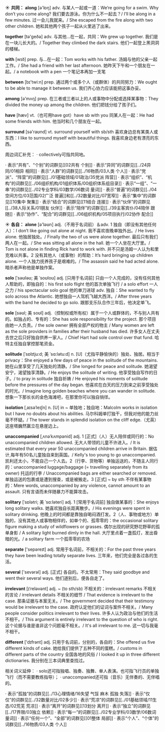 ☀ <span class="category">**共同：**</span>
<span class="vocabulary">**along**</span> [ə'lɒŋ] 
<span class="definition">adv. 与某人一起或一道：</span>We’re going for a swim. Why don’t you come along? 我们要去游泳。你为什么不一起去？/ I’ll be along in a few minutes. 过一会儿我就来。/ She escaped from the fire along with two other children. 她和其他两个孩子一起从火里逃了出来。

<span class="vocabulary">**together**</span> [tə'ɡeðə] 
<span class="definition">adv. 与其他…在一起，共同：</span>We grew up together. 我们是在一块儿长大的。/ Together they climbed the dark stairs. 他们一起登上黑洞洞的楼梯。

<span class="vocabulary">**with**</span> [wɪð] 
<span class="definition">prep. 与…在一起：</span>Tom works with his father. 汤姆与他的父亲一起工作。/ She had a friend with her last afternoon. 她昨天下午和一个朋友在一起。/ a notebook with a pen 一个笔记本再加一支笔

<span class="vocabulary">**between**</span> [bɪ'twi:n] 
<span class="definition">prep. 通过两个或多个人（或群体）的共同努力：</span>We ought to be able to manage it between us. 我们齐心协力应该能把这事办妥。

<span class="vocabulary">**among**</span> [ə'mʌŋ] 
<span class="definition">prep. 在三者或三者以上的人或事物中分配或选择某事物：</span>They divided the money up among the children. 他们把钱分给了孩子们。

<span class="vocabulary">**have**</span> [hæv] 
<span class="definition">vt.（也可用have got）have sb with you 同某人在一起：</span>He had some friends with him. 他当时和几个朋友在一起。

<span class="vocabulary">**surround**</span> [sə'raʊnd] 
<span class="definition">vt. surround yourself with sb/sth 喜欢身边总有某类人或东西：</span>I like to surround myself with beautiful things. 我喜欢身边老有漂亮的东西。

周边词汇补充：
· collectively可指共同地。

· 表示“共有”、“个别”的词群见[[02共有 个别]]
· 表示“异同”的词群见[[../24异同/01相异 相同]]
· 表示“人群”的词群见[[../16物质/03人类 个人]]
· 表示“党派”、“阵营”的词群见[[../01基础领域/01政治/35党派 阵营]]
· 表示“组织”、“机构”的词群见[[../06组织机构/01组织体系/00组织体系组目录]]
· 表示“一组”、“一串”的词群见[[../02专业学科/03数学/06数词 量词]]
· 表示“普遍”的词群见[[../04空间方位/03范围/02广泛 普遍]]和[[../32数量对比/07宽窄]]
· 表示“集中”的词群见[[10集中 聚集]]
· 表示“结合”的词群见[[11结合 连接]]
· 表示“伙伴”的词群见[[../38人际关系/01朋友 伙伴]]
· 表示“陪伴”的词群见[[../39主客宾仆/04陪伴 跟随]]
· 表示“协作”、“配合”的词群见[[../06组织机构/05项目执行/02协作 配合]]

☀ <span class="category">**各自：**</span>
<span class="vocabulary">**alone**</span> [ə'ləʊn] 
<span class="definition">adj.（不用于名词前）＆adv. 1 独自（即没有其他任何人）：</span>I don’t like going out alone at night. 我不喜欢夜晚单独外出。/ He lives alone. 他独居独处。/ Finally the two of us were alone together. 最后只有我们两人在一起。/ She was sitting all alone in the hall. 她一个人坐在大厅里。/ Tom is not alone in finding Rick hard to work with. 并不只是汤姆一人认为和里克难以共事。<span class="definition">2 没有其他人（或事物）的帮助：</span>It’s hard bringing up children alone. 一个人独力抚养孩子是艰难的。/ The assassin said he had acted alone. 暗杀者声称他是单独作案。
           
<span class="vocabulary">**solo**</span> [ˈsəʊləʊ; 美 ˈsoʊloʊ]
<span class="definition">adj. [只用于名词前] 只由一个人完成的，没有任何其他人帮助的，即独自的：</span>his first solo flight 他的首次单独飞行 / a solo effort 一人之力 / his spectacular solo goal 他的单刀进球 <span class="definition">adv. 独自：</span>She wanted to fly solo across the Atlantic. 她想独自一人驾机飞越大西洋。/ After three years with the band he decided to go solo. 跟那支乐队合作三年后，他决定单飞。

<span class="vocabulary">**sole**</span> [səʊl; 美 soʊl]
<span class="definition">adj.（控制权或所有权）属于一个人或群体的，不与别人共有的。如独占的、专有的：</span>She has sole responsibility for the project. 那个项目由她一人负责。/ the sole owner 拥有全部产权的物主 / Many women are left as the sole providers in families after their husband has died. 许多女人在丈夫去世之后只好独自供养一家人。/ Chief Hart had sole control over that fund. 哈特主任独自掌控那笔资金。

<span class="vocabulary">**solitude**</span> [ˈsɒlɪtju:d; 美 ˈsɑ:lətu:d]
<span class="definition">n. [U]（尤指平静愉快的）独处、独居。相当于privacy：</span>She enjoyed a few days of peace in the solitude of the mountains. 她在山里享受了几天独处的清静。/ She longed for peace and solitude. 她渴望安宁，渴望独享清静。/ He enjoys the solitude of writing. 他享受独自写作的日子。/ to pray in solitude 独自祈祷 / He enjoyed his moments of solitude before the pressures of the day began. 他喜欢在白天的压力到来之前享受独处的时光。/ Imagine long golden beaches where you can wander in solitude. 想象一下那长长的金色海滩吧，在那里你可以独自徜徉。
           
<span class="vocabulary">**isolation**</span> [ˌaɪsəˈleɪʃn]
<span class="definition">n. [U] in ~ 单独地；独自地：</span>Malcolm works in isolation but I have no doubts about his abilities. 马尔科姆单打独干，但我对他的能力丝毫不怀疑。/ The tower stands in splendid isolation on the cliff edge.（尤英）这座塔巍然赢立在悬崖边上。
           
<span class="vocabulary">**unaccompanied**</span> [ˌʌnəˈkʌmpənid]
<span class="definition">adj. 1 [正式]（人）无人陪伴或同行的：</span>No unaccompanied children allowed. 无大人带领的儿童不许进入。/ It is estimated that every year 50 unaccompanied children arrive in Britain. 据估计,每年有50名儿童独自来到英国。/ Kelly's too young to go unaccompanied. 凯利还太小，不能自己一个人去。<span class="definition">2（行李、货物等）单独运送的，不随主人同行的：</span>unaccompanied luggage/baggage (= travelling separately from its owner) 托运的行李 / Unaccompanied bags are either searched or removed. 单独运送的包裹或是遭到搜查，或是被搬走。<span class="definition">3 [正式] ~ by sth 不伴有某事物的：</span>Mere words, unaccompanied by any violence, cannot amount to an assault. 只有言语而未伴随暴力不能算攻击。   

<span class="vocabulary">**solitary**</span> [ˈsɒlətri; 美 ˈsɑ:ləteri]
<span class="definition">adj. 1 [常用于名词前] 独自做某事的：</span>She enjoys long solitary walks. 她喜欢独自长距离散步。/ His evenings were spent in solitary drinking. 他晚上的时间都是靠独自喝闷酒打发。<span class="definition">2（人、事物或地方）单独的，没有其他人或事物相伴的，如单个的、孤零零的：</span>the occasional solitary figure making a study of wildflowers or grasses. 偶尔出现的研究野花野草的孤单身影 / A solitary light burned dimly in the hall. 大厅里点着一盏孤灯，发出昏暗的光。/ a solitary farm 一个孤零零的农场

<span class="vocabulary">**separate**</span> ['sepəreɪt] 
<span class="definition">adj. 常用于名词前，不相关的：</span>For the past three years they have been leading totally separate lives. 三年来，他们完全是各过各的生活。

<span class="vocabulary">**several**</span> ['sevərəl] 
<span class="definition">adj. [正式] 各自的。不太常用：</span>They said goodbye and went their several ways. 他们道别后，便各自走了。
           
<span class="vocabulary">**irrelevant**</span> [ɪˈreləvənt]
<span class="definition">adj. ~ (to sth/sb) 不相关的：</span>irrelevant remarks 不相关的言论 / irrelevant details 不相关的细节 / That evidence is irrelevant to the case. 那条证据与本案无关。/ The government decided that their testimony would be irrelevant to the case. 政府认定他们的证词与案件不相关。/ Many people consider politics irrelevant to their lives. 许多人认为政治与他们的生活不相干。/ This argument is entirely irrelevant to the question of who is right. 这个论据与谁是谁非这个问题毫不相关。/ It's all irrelevant to me. 这一切与我毫不相干。

<span class="vocabulary">**different**</span> ['dɪfrənt] 
<span class="definition">adj. 只用于名词前，分别的，各自的：</span>She offered us five different kinds of cake. 她给我们提供了五种不同的蛋糕。/ customs in different parts of the country 全国各地的风俗 / I looked it up in three different dictionaries. 我分别在三本词典里查找过。

相关词义延伸：
· solo还可指独唱、独奏、独舞、单人表演。也可指飞行员的单独飞行（而不需要教练指导）；
· unaccompanied还可指（音乐）无伴奏的、无伴唱的。

· 表示“孤独”的词群见[[../13心理情绪/16失望 气馁 麻木 孤独 失落]]
· 表示“仅仅”的词群见[[../32数量对比/02多少]]
· 表示“荒凉”的词群见[[../01基础领域/11生态/02荒芜 荒凉]]
· 表示“离开”的词群见[[13划分 离开]]
· 表示“独立”的词群见[[../17界限/03独立 依赖]]
· 表示“每一”的词群见[[../02专业学科/03数学/06数词 量词]]
· 表示“任何一个”、“全部”的词群见[[01整体 局部]]
· 表示“个人”、“个体”的词群见[[../16物质/03人类 个人]]
